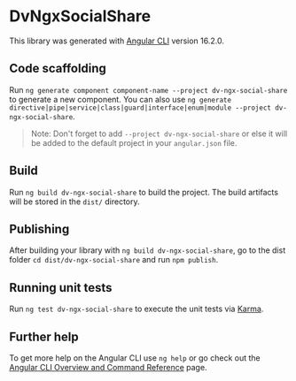# DvNgxSocialShare

This library was generated with [Angular CLI](https://github.com/angular/angular-cli) version 16.2.0.

## Code scaffolding

Run `ng generate component component-name --project dv-ngx-social-share` to generate a new component. You can also use `ng generate directive|pipe|service|class|guard|interface|enum|module --project dv-ngx-social-share`.
> Note: Don't forget to add `--project dv-ngx-social-share` or else it will be added to the default project in your `angular.json` file. 

## Build

Run `ng build dv-ngx-social-share` to build the project. The build artifacts will be stored in the `dist/` directory.

## Publishing

After building your library with `ng build dv-ngx-social-share`, go to the dist folder `cd dist/dv-ngx-social-share` and run `npm publish`.

## Running unit tests

Run `ng test dv-ngx-social-share` to execute the unit tests via [Karma](https://karma-runner.github.io).

## Further help

To get more help on the Angular CLI use `ng help` or go check out the [Angular CLI Overview and Command Reference](https://angular.io/cli) page.
